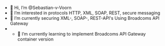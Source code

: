 - 👋 Hi, I’m @Sebastian-v-Voorn
- 👀 I’m interested in protocols HTTP, XML, SOAP, REST, secure messaging
- 🌱 I’m currently securing XML-, SOAP-, REST-API's Using Broadcoms API Gateway
- - 🌱 I’m currently learning to implement Broadcoms API Gateway container version
<!---
- 💞️ I’m looking to collaborate on secure messaging
- 📫 To reach me, search ..
--->

<!---
Sebastian-v-Voorn/Sebastian-v-Voorn is a ✨ special ✨ repository because its `README.md` (this file) appears on your GitHub profile.
You can click the Preview link to take a look at your changes.
--->
